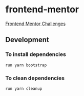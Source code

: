 # frontend-mentor

[Frontend Mentor Challenges](https://www.frontendmentor.io/)

## Development

### To install dependencies
`
run yarn bootstrap
`

### To clean dependencies
`
run yarn cleanup
`
